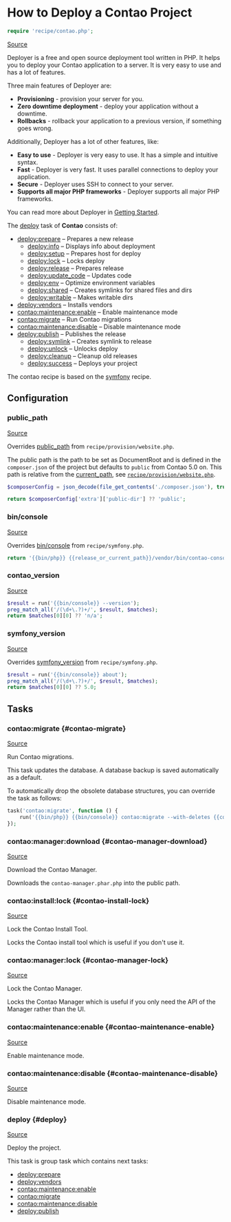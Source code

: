 <!-- DO NOT EDIT THIS FILE! -->
<!-- Instead edit recipe/contao.php -->
<!-- Then run bin/docgen -->

# How to Deploy a Contao Project

```php
require 'recipe/contao.php';
```

[Source](/recipe/contao.php)

Deployer is a free and open source deployment tool written in PHP. 
It helps you to deploy your Contao application to a server. 
It is very easy to use and has a lot of features. 

Three main features of Deployer are:
- **Provisioning** - provision your server for you.
- **Zero downtime deployment** - deploy your application without a downtime.
- **Rollbacks** - rollback your application to a previous version, if something goes wrong.

Additionally, Deployer has a lot of other features, like:
- **Easy to use** - Deployer is very easy to use. It has a simple and intuitive syntax.
- **Fast** - Deployer is very fast. It uses parallel connections to deploy your application.
- **Secure** - Deployer uses SSH to connect to your server.
- **Supports all major PHP frameworks** - Deployer supports all major PHP frameworks.

You can read more about Deployer in [Getting Started](/docs/getting-started.md).

The [deploy](#deploy) task of **Contao** consists of:
* [deploy:prepare](/docs/recipe/common.md#deploy-prepare) – Prepares a new release
  * [deploy:info](/docs/recipe/deploy/info.md#deploy-info) – Displays info about deployment
  * [deploy:setup](/docs/recipe/deploy/setup.md#deploy-setup) – Prepares host for deploy
  * [deploy:lock](/docs/recipe/deploy/lock.md#deploy-lock) – Locks deploy
  * [deploy:release](/docs/recipe/deploy/release.md#deploy-release) – Prepares release
  * [deploy:update_code](/docs/recipe/deploy/update_code.md#deploy-update_code) – Updates code
  * [deploy:env](/docs/recipe/symfony.md#deploy-env) – Optimize environment variables
  * [deploy:shared](/docs/recipe/deploy/shared.md#deploy-shared) – Creates symlinks for shared files and dirs
  * [deploy:writable](/docs/recipe/deploy/writable.md#deploy-writable) – Makes writable dirs
* [deploy:vendors](/docs/recipe/deploy/vendors.md#deploy-vendors) – Installs vendors
* [contao:maintenance:enable](/docs/recipe/contao.md#contao-maintenance-enable) – Enable maintenance mode
* [contao:migrate](/docs/recipe/contao.md#contao-migrate) – Run Contao migrations
* [contao:maintenance:disable](/docs/recipe/contao.md#contao-maintenance-disable) – Disable maintenance mode
* [deploy:publish](/docs/recipe/common.md#deploy-publish) – Publishes the release
  * [deploy:symlink](/docs/recipe/deploy/symlink.md#deploy-symlink) – Creates symlink to release
  * [deploy:unlock](/docs/recipe/deploy/lock.md#deploy-unlock) – Unlocks deploy
  * [deploy:cleanup](/docs/recipe/deploy/cleanup.md#deploy-cleanup) – Cleanup old releases
  * [deploy:success](/docs/recipe/common.md#deploy-success) – Deploys your project


The contao recipe is based on the [symfony](/docs/recipe/symfony.md) recipe.

## Configuration
### public_path
[Source](https://github.com/deployphp/deployer/blob/master/recipe/contao.php#L12)

Overrides [public_path](/docs/recipe/provision/website.md#public_path) from `recipe/provision/website.php`.

The public path is the path to be set as DocumentRoot and is defined in the `composer.json` of the project
but defaults to `public` from Contao 5.0 on.
This path is relative from the [current_path](/docs/recipe/common.md#current_path), see [`recipe/provision/website.php`](/docs/recipe/provision/website.php#public_path).

```php title="Default value"
$composerConfig = json_decode(file_get_contents('./composer.json'), true, 512, JSON_THROW_ON_ERROR);

return $composerConfig['extra']['public-dir'] ?? 'public';
```


### bin/console
[Source](https://github.com/deployphp/deployer/blob/master/recipe/contao.php#L30)

Overrides [bin/console](/docs/recipe/symfony.md#bin/console) from `recipe/symfony.php`.



```php title="Default value"
return '{{bin/php}} {{release_or_current_path}}/vendor/bin/contao-console';
```


### contao_version
[Source](https://github.com/deployphp/deployer/blob/master/recipe/contao.php#L34)



```php title="Default value"
$result = run('{{bin/console}} --version');
preg_match_all('/(\d+\.?)+/', $result, $matches);
return $matches[0][0] ?? 'n/a';
```


### symfony_version
[Source](https://github.com/deployphp/deployer/blob/master/recipe/contao.php#L40)

Overrides [symfony_version](/docs/recipe/symfony.md#symfony_version) from `recipe/symfony.php`.



```php title="Default value"
$result = run('{{bin/console}} about');
preg_match_all('/(\d+\.?)+/', $result, $matches);
return $matches[0][0] ?? 5.0;
```



## Tasks

### contao:migrate {#contao-migrate}
[Source](https://github.com/deployphp/deployer/blob/master/recipe/contao.php#L56)

Run Contao migrations.

This task updates the database. A database backup is saved automatically as a default.

To automatically drop the obsolete database structures, you can override the task as follows:

```php
task('contao:migrate', function () {
    run('{{bin/php}} {{bin/console}} contao:migrate --with-deletes {{console_options}}');
});
```


### contao:manager:download {#contao-manager-download}
[Source](https://github.com/deployphp/deployer/blob/master/recipe/contao.php#L62)

Download the Contao Manager.

Downloads the `contao-manager.phar.php` into the public path.


### contao:install:lock {#contao-install-lock}
[Source](https://github.com/deployphp/deployer/blob/master/recipe/contao.php#L68)

Lock the Contao Install Tool.

Locks the Contao install tool which is useful if you don't use it.


### contao:manager:lock {#contao-manager-lock}
[Source](https://github.com/deployphp/deployer/blob/master/recipe/contao.php#L74)

Lock the Contao Manager.

Locks the Contao Manager which is useful if you only need the API of the Manager rather than the UI.


### contao:maintenance:enable {#contao-maintenance-enable}
[Source](https://github.com/deployphp/deployer/blob/master/recipe/contao.php#L80)

Enable maintenance mode.




### contao:maintenance:disable {#contao-maintenance-disable}
[Source](https://github.com/deployphp/deployer/blob/master/recipe/contao.php#L95)

Disable maintenance mode.




### deploy {#deploy}
[Source](https://github.com/deployphp/deployer/blob/master/recipe/contao.php#L107)

Deploy the project.




This task is group task which contains next tasks:
* [deploy:prepare](/docs/recipe/common.md#deploy-prepare)
* [deploy:vendors](/docs/recipe/deploy/vendors.md#deploy-vendors)
* [contao:maintenance:enable](/docs/recipe/contao.md#contao-maintenance-enable)
* [contao:migrate](/docs/recipe/contao.md#contao-migrate)
* [contao:maintenance:disable](/docs/recipe/contao.md#contao-maintenance-disable)
* [deploy:publish](/docs/recipe/common.md#deploy-publish)


